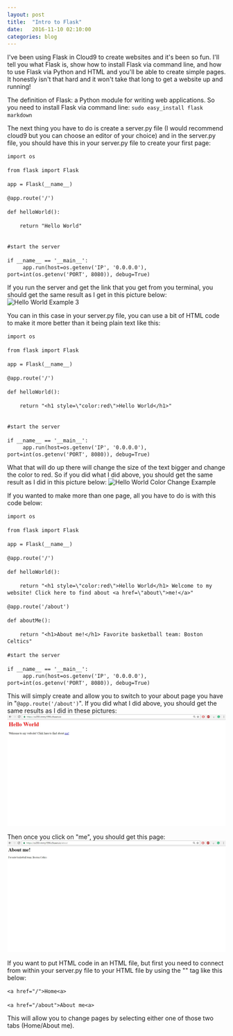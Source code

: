 ```yaml
---
layout: post
title:  "Intro to Flask"
date:   2016-11-10 02:10:00
categories: blog
---
```

I've been using Flask in Cloud9 to create websites and it's been so fun. I'll tell you what Flask is, show how to install Flask via command line, and how to use Flask via Python and HTML
and you'll be able to create simple pages. It honestly isn't that hard and it won't take that long to get a website up and running!

The definition of Flask: a Python module for writing web applications. So you need to install Flask via command line: `sudo easy_install flask markdown`

The next thing you have to do is create a server.py file (I would recommend cloud9 but you can choose an editor of your choice) and in the
server.py file, you should have this in your server.py file to create your first page:


    import os
    
    from flask import Flask
    
    app = Flask(__name__)
    
    @app.route('/')
    
    def helloWorld():
    
        return "Hello World"
     
    
    #start the server
    
    if __name__ == '__main__':
         app.run(host=os.getenv('IP', '0.0.0.0'), port=int(os.getenv('PORT', 8080)), debug=True)


If you run the server and get the link that you get from you terminal, you should get the same result as I get in this picture below:
<img src="/JekyllGithubTechnicalblog/sleek_blog-master/assets/img/IntroToFlaskBlog2.jpg" alt="Hello World Example 3">

You can in this case in your server.py file, you can use a bit of HTML code to make it more better than it being plain text like this:

```
import os

from flask import Flask

app = Flask(__name__)

@app.route('/')

def helloWorld():

    return "<h1 style=\"color:red\">Hello World</h1>"
    

#start the server

if __name__ == '__main__':
     app.run(host=os.getenv('IP', '0.0.0.0'), port=int(os.getenv('PORT', 8080)), debug=True)
```

What that will do up there will change the size of the text bigger and change the color to red. So if you did what I did above, you should get the same result as I did in this picture below:
<img src="/JekyllGithubTechnicalblog/sleek_blog-master/assets/img/HelloWorldColorChange.jpg" alt="Hello World Color Change Example">

If you wanted to make more than one page, all you have to do is with this code below:

```
import os

from flask import Flask

app = Flask(__name__)

@app.route('/')

def helloWorld():

    return "<h1 style=\"color:red\">Hello World</h1> Welcome to my website! Click here to find about <a href=\"about\">me!</a>"
    
@app.route('/about')

def aboutMe():

    return "<h1>About me!</h1> Favorite basketball team: Boston Celtics"
    
#start the server

if __name__ == '__main__':
     app.run(host=os.getenv('IP', '0.0.0.0'), port=int(os.getenv('PORT', 8080)), debug=True)
```

This will simply create and allow you to switch to your about page you have in "`@app.route('/about')`". If you did what I did above, you should get the same results as I did in these pictures:
<img src="/assets/img/HelloWorldColorChangeLink.jpg" alt="Hello World Color Change Link Example 2">

Then once you click on "me", you should get this page:
<img src="/assets/img/HelloWorldColorChangeLink2.jpg" alt="Hello World Color Change Link 2 Example 2">

If you want to put HTML code in an HTML file, but first you need to connect from within your server.py file to your HTML file by using the "<a>" tag like this below:

```
<a href="/">Home<a>

<a href="/about">About me<a>
```

This will allow you to change pages by selecting either one of those two tabs (Home/About me).